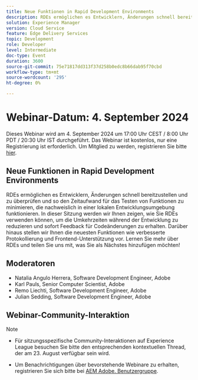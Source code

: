 ```yaml
---
title: Neue Funktionen in Rapid Development Environments
description: RDEs ermöglichen es Entwicklern, Änderungen schnell bereitzustellen und zu überprüfen und so den Zeitaufwand für das Testen von Funktionen zu minimieren, die nachweislich in einer lokalen Entwicklungsumgebung funktionieren. In dieser Sitzung werden wir Ihnen zeigen, wie Sie RDEs verwenden können, um die Umkehrzeiten während der Entwicklung zu reduzieren und sofort Feedback für Codeänderungen zu erhalten. Darüber hinaus stellen wir Ihnen die neuesten Funktionen wie verbesserte Protokollierung und Frontend-Unterstützung vor. Lernen Sie mehr über RDEs und teilen Sie uns mit, was Sie als Nächstes hinzufügen möchten!
solution: Experience Manager
version: Cloud Service
feature: Edge Delivery Services
topic: Development
role: Developer
level: Intermediate
doc-type: Event
duration: 3600
source-git-commit: 75e71817dd313f37d258b0edc8b66dab95f70cbd
workflow-type: tm+mt
source-wordcount: '295'
ht-degree: 0%

---
```


# Webinar-Datum: 4. September 2024

Dieses Webinar wird am 4. September 2024 um 17:00 Uhr CEST / 8:00 Uhr PDT / 20:30 Uhr IST durchgeführt.
Das Webinar ist kostenlos, nur eine Registrierung ist erforderlich.
Um Mitglied zu werden, registrieren Sie bitte [hier](https://aem-augs.adobe.com/events/details/adobe-experience-manager-aem-learning-chapter-presents-aem-gems-whats-new-in-rapid-development-environments/).

## Neue Funktionen in Rapid Development Environments

RDEs ermöglichen es Entwicklern, Änderungen schnell bereitzustellen und zu überprüfen und so den Zeitaufwand für das Testen von Funktionen zu minimieren, die nachweislich in einer lokalen Entwicklungsumgebung funktionieren. In dieser Sitzung werden wir Ihnen zeigen, wie Sie RDEs verwenden können, um die Umkehrzeiten während der Entwicklung zu reduzieren und sofort Feedback für Codeänderungen zu erhalten. Darüber hinaus stellen wir Ihnen die neuesten Funktionen wie verbesserte Protokollierung und Frontend-Unterstützung vor. Lernen Sie mehr über RDEs und teilen Sie uns mit, was Sie als Nächstes hinzufügen möchten!

## Moderatoren

* Natalia Angulo Herrera, Software Development Engineer, Adobe
* Karl Pauls, Senior Computer Scientist, Adobe
* Remo Liechti, Software Development Engineer, Adobe
* Julian Sedding, Software Development Engineer, Adobe

## Webinar-Community-Interaktion

>[!NOTE]
>
>* Für sitzungsspezifische Community-Interaktionen auf Experience League besuchen Sie bitte den entsprechenden kontextuellen Thread, der am 23. August verfügbar sein wird.
>
>* Um Benachrichtigungen über bevorstehende Webinare zu erhalten, registrieren Sie sich bitte bei [AEM Adobe. Benutzergruppe](https://aem-augs.adobe.com/).
